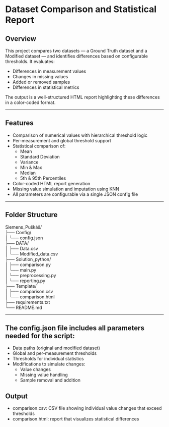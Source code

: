 # Dataset Comparison and Statistical Report  

## Overview  

This project compares two datasets — a Ground Truth dataset and a Modified dataset — and identifies differences based on configurable thresholds. It evaluates:  

- Differences in measurement values  
- Changes in missing values  
- Added or removed samples  
- Differences in statistical metrics  

The output is a well-structured HTML report highlighting these differences in a color-coded format.  

---

## Features  

- Comparison of numerical values with hierarchical threshold logic  
- Per-measurement and global threshold support  
- Statistical comparison of:  
  - Mean  
  - Standard Deviation  
  - Variance  
  - Min & Max  
  - Median  
  - 5th & 95th Percentiles  
- Color-coded HTML report generation  
- Missing value simulation and imputation using KNN  
- All parameters are configurable via a single JSON config file  

---

## Folder Structure

Siemens_Puškáš/  
├── Config/  
│   └── config.json  
├── DATA/  
│   ├── Data.csv  
│   └── Modified_data.csv  
├── Solution_python/  
│   ├── comparison.py  
│   └── main.py  
│   └── preprocessing.py  
│   └── reporting.py  
├── Template/  
│   ├── comparison.csv  
│   └── comparison.html  
├── requirements.txt  
└── README.md   

---

## The config.json file includes all parameters needed for the script:  

- Data paths (original and modified dataset)  
- Global and per-measurement thresholds  
- Thresholds for individual statistics  
- Modifications to simulate changes:  
    - Value changes  
    - Missing value handling  
    - Sample removal and addition  

## Output
- comparison.csv: CSV file showing individual value changes that exceed thresholds  
- comparison.html: report that visualizes statistical differences
